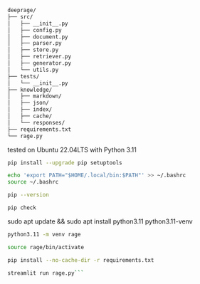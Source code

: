 ```txt
deeprage/
├── src/
│   ├── __init__.py
│   ├── config.py
│   ├── document.py
│   ├── parser.py
│   ├── store.py
│   ├── retriever.py
│   ├── generator.py
│   └── utils.py
├── tests/
│   └── __init__.py
├── knowledge/
│   ├── markdown/
│   ├── json/
│   ├── index/
│   ├── cache/
│   └── responses/
├── requirements.txt
└── rage.py
```

tested on Ubuntu 22.04LTS with Python 3.11

```bash
pip install --upgrade pip setuptools
```
```bash
echo 'export PATH="$HOME/.local/bin:$PATH"' >> ~/.bashrc
source ~/.bashrc
```

```bash
pip --version
```
```bash
pip check
```


sudo apt update && sudo apt install python3.11 python3.11-venv

```bash
python3.11 -m venv rage
```
```bash
source rage/bin/activate
```
```bash
pip install --no-cache-dir -r requirements.txt
```
```bash
streamlit run rage.py```
